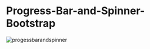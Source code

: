 # Progress-Bar-and-Spinner-Bootstrap


![progessbarandspinner](https://user-images.githubusercontent.com/84525058/121585389-290f6000-ca50-11eb-8414-ac27ebe591dd.png)
